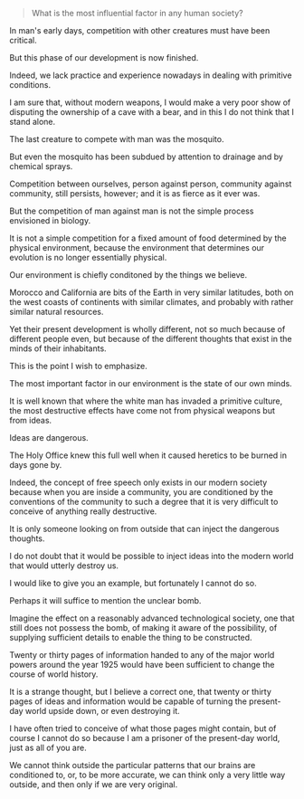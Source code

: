 > What is the most influential factor in any human society?

 

In man's early days, competition with other creatures must have been critical.

But this phase of our development is now finished. 

Indeed, we lack practice and experience nowadays in dealing with primitive conditions. 

I am sure that, without modern weapons, I would make a very poor show of disputing the ownership of a cave with a bear, and in this I do not think that I stand alone. 

The last creature to compete with man was the mosquito. 

But even the mosquito has been subdued by attention to drainage and by chemical sprays.

   



Competition between ourselves, person against person, community against community, still persists, however; and it is as fierce as it ever was.

 

But the competition of man against man is not the simple process envisioned in biology. 

It is not a simple competition for a fixed amount of food determined by the physical environment, because the environment that determines our evolution is no longer essentially physical. 

Our environment is chiefly conditoned by the things we believe.

Morocco and California are bits of the Earth in very similar latitudes, both on the west coasts of continents with similar climates, and probably with rather similar natural resources. 

Yet their present development is wholly different, not so much because of different people even, but because of the different thoughts that exist in the minds of their inhabitants.

This is the point I wish to emphasize.

The most important factor in our environment is the state of our own minds.



 

It is well known that where the white man has invaded a primitive culture, the most destructive effects have come not from physical weapons but from ideas. 

Ideas are dangerous. 

The Holy Office knew this full well when it caused heretics to be burned in days gone by. 

Indeed, the concept of free speech only exists in our modern society because when you are inside a community, you are conditioned by the conventions of the community to such a degree that it is very difficult to conceive of anything really destructive.

It is only someone looking on from outside that can inject the dangerous thoughts. 

I do not doubt that it would be possible to inject ideas into the modern world that would utterly destroy us. 

I would like to give you an example, but fortunately I cannot do so.

Perhaps it will suffice to mention the unclear bomb. 

Imagine the effect on a reasonably advanced technological society, one that still does not possess the bomb, of making it aware of the possibility, of supplying sufficient details to enable the thing to be constructed. 

Twenty or thirty pages of information handed to any of the major world powers around the year 1925 would have been sufficient to change the course of world history. 

It is a strange thought, but I believe a correct one, that twenty or thirty pages of ideas and information would be capable of turning the present-day world upside down, or even destroying it. 

I have often tried to conceive of what those pages might contain, but of course I cannot do so because I am a prisoner of the present-day world, just as all of you are. 

We cannot think outside the particular patterns that our brains are conditioned to, or, to be more accurate, we can think only a very little way outside, and then only if we are very original.

